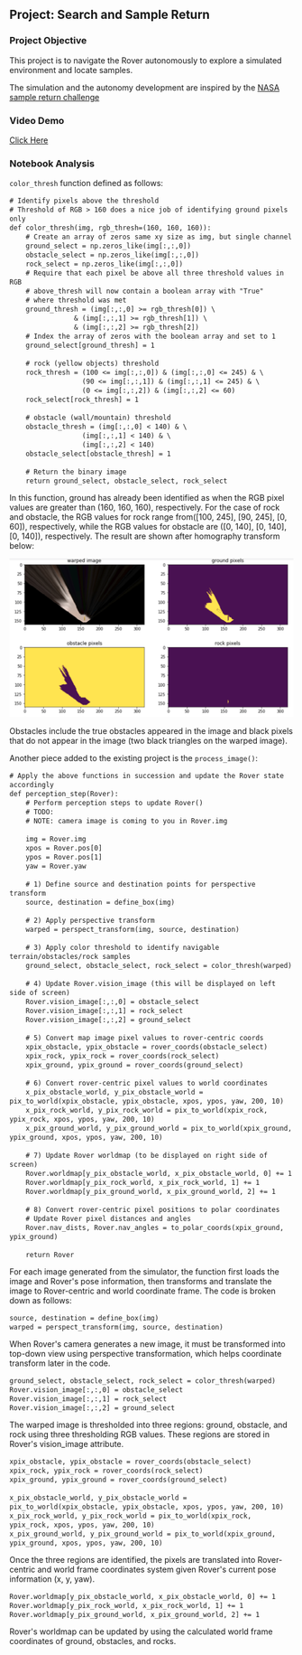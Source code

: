 ## Project: Search and Sample Return

[//]: # (Image References)

[image1]: misc/color_thresh.png


### Project Objective
This project is to navigate the Rover autonomously to explore a simulated environment and locate samples.

The simulation and the autonomy development are inspired by the [NASA sample return challenge](https://www.nasa.gov/directorates/spacetech/centennial_challenges/sample_return_robot/index.html)

### Video Demo
[Click Here](https://www.youtube.com/watch?v=ZW1d9I3rd2Y)

### Notebook Analysis
`color_thresh` function defined as follows:
```
# Identify pixels above the threshold
# Threshold of RGB > 160 does a nice job of identifying ground pixels only
def color_thresh(img, rgb_thresh=(160, 160, 160)):
    # Create an array of zeros same xy size as img, but single channel
    ground_select = np.zeros_like(img[:,:,0])
    obstacle_select = np.zeros_like(img[:,:,0])
    rock_select = np.zeros_like(img[:,:,0])
    # Require that each pixel be above all three threshold values in RGB
    # above_thresh will now contain a boolean array with "True"
    # where threshold was met
    ground_thresh = (img[:,:,0] >= rgb_thresh[0]) \
                & (img[:,:,1] >= rgb_thresh[1]) \
                & (img[:,:,2] >= rgb_thresh[2])
    # Index the array of zeros with the boolean array and set to 1
    ground_select[ground_thresh] = 1
    
    # rock (yellow objects) threshold
    rock_thresh = (100 <= img[:,:,0]) & (img[:,:,0] <= 245) & \
    			  (90 <= img[:,:,1]) & (img[:,:,1] <= 245) & \
    			  (0 <= img[:,:,2]) & (img[:,:,2] <= 60)
    rock_select[rock_thresh] = 1
    
    # obstacle (wall/mountain) threshold
    obstacle_thresh = (img[:,:,0] < 140) & \
                  (img[:,:,1] < 140) & \
                  (img[:,:,2] < 140)
    obstacle_select[obstacle_thresh] = 1
    
    # Return the binary image
    return ground_select, obstacle_select, rock_select
```
In this function, ground has already been identified as when the RGB pixel values are greater than (160, 160, 160), respectively. For the case of rock and obstacle, the RGB values for rock range from([100, 245], [90, 245], [0, 60]), respectively, while the RGB values for obstacle are ([0, 140], [0, 140], [0, 140]), respectively. The result are shown after homography transform below:

![color_thresh][image1]

Obstacles include the true obstacles appeared in the image and black pixels that do not appear in the image (two black triangles on the warped image).

Another piece added to the existing project is the `process_image()`:
```
# Apply the above functions in succession and update the Rover state accordingly
def perception_step(Rover):
    # Perform perception steps to update Rover()
    # TODO: 
    # NOTE: camera image is coming to you in Rover.img

	img = Rover.img
	xpos = Rover.pos[0]
	ypos = Rover.pos[1]
	yaw = Rover.yaw

    # 1) Define source and destination points for perspective transform
	source, destination = define_box(img)

    # 2) Apply perspective transform
	warped = perspect_transform(img, source, destination)

    # 3) Apply color threshold to identify navigable terrain/obstacles/rock samples
	ground_select, obstacle_select, rock_select = color_thresh(warped)

    # 4) Update Rover.vision_image (this will be displayed on left side of screen)
	Rover.vision_image[:,:,0] = obstacle_select
	Rover.vision_image[:,:,1] = rock_select
	Rover.vision_image[:,:,2] = ground_select

    # 5) Convert map image pixel values to rover-centric coords
	xpix_obstacle, ypix_obstacle = rover_coords(obstacle_select)
	xpix_rock, ypix_rock = rover_coords(rock_select)
	xpix_ground, ypix_ground = rover_coords(ground_select)

    # 6) Convert rover-centric pixel values to world coordinates
	x_pix_obstacle_world, y_pix_obstacle_world = pix_to_world(xpix_obstacle, ypix_obstacle, xpos, ypos, yaw, 200, 10)
	x_pix_rock_world, y_pix_rock_world = pix_to_world(xpix_rock, ypix_rock, xpos, ypos, yaw, 200, 10)
	x_pix_ground_world, y_pix_ground_world = pix_to_world(xpix_ground, ypix_ground, xpos, ypos, yaw, 200, 10)
    
    # 7) Update Rover worldmap (to be displayed on right side of screen)
	Rover.worldmap[y_pix_obstacle_world, x_pix_obstacle_world, 0] += 1
	Rover.worldmap[y_pix_rock_world, x_pix_rock_world, 1] += 1
	Rover.worldmap[y_pix_ground_world, x_pix_ground_world, 2] += 1
    
    # 8) Convert rover-centric pixel positions to polar coordinates
    # Update Rover pixel distances and angles
	Rover.nav_dists, Rover.nav_angles = to_polar_coords(xpix_ground, ypix_ground) 

	return Rover
```

For each image generated from the simulator, the function first loads the image and Rover's pose information, then transforms and translate the image to Rover-centric and world coordinate frame. The code is broken down as follows:

```
source, destination = define_box(img)
warped = perspect_transform(img, source, destination)
```
When Rover's camera generates a new image, it must be transformed into top-down view using perspective transformation, which helps coordinate transform later in the code.

```
ground_select, obstacle_select, rock_select = color_thresh(warped)
Rover.vision_image[:,:,0] = obstacle_select
Rover.vision_image[:,:,1] = rock_select
Rover.vision_image[:,:,2] = ground_select
``` 
The warped image is thresholded into three regions: ground, obstacle, and rock using three thresholding RGB values. These regions are stored in Rover's vision_image attribute.

```
xpix_obstacle, ypix_obstacle = rover_coords(obstacle_select)
xpix_rock, ypix_rock = rover_coords(rock_select)
xpix_ground, ypix_ground = rover_coords(ground_select)

x_pix_obstacle_world, y_pix_obstacle_world = pix_to_world(xpix_obstacle, ypix_obstacle, xpos, ypos, yaw, 200, 10)
x_pix_rock_world, y_pix_rock_world = pix_to_world(xpix_rock, ypix_rock, xpos, ypos, yaw, 200, 10)
x_pix_ground_world, y_pix_ground_world = pix_to_world(xpix_ground, ypix_ground, xpos, ypos, yaw, 200, 10)
```
Once the three regions are identified, the pixels are translated into Rover-centric and world frame coordinates system given Rover's current pose information (x, y, yaw).

```
Rover.worldmap[y_pix_obstacle_world, x_pix_obstacle_world, 0] += 1
Rover.worldmap[y_pix_rock_world, x_pix_rock_world, 1] += 1
Rover.worldmap[y_pix_ground_world, x_pix_ground_world, 2] += 1
```
Rover's worldmap can be updated by using the calculated world frame coordinates of ground, obstacles, and rocks.